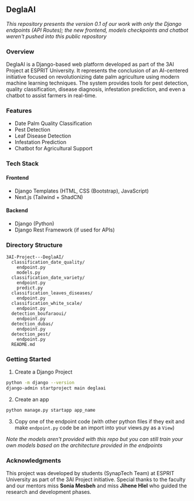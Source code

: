 ## DeglaAI

*This repository presents the version 0.1 of our work with only the Django endpoints (API Routes); the new frontend, models checkpoints and chatbot weren't pushed into this public repository*

### **Overview**
DeglaAI is a Django-based web platform developed as part of the 3AI Project at ESPRIT University. It represents the conclusion of an AI-centered initiative focused on revolutionizing date palm agriculture using modern machine learning techniques. The system provides tools for pest detection, quality classification, disease diagnosis, infestation prediction, and even a chatbot to assist farmers in real-time.

### **Features**
- Date Palm Quality Classification
- Pest Detection
- Leaf Disease Detection
- Infestation Prediction
- Chatbot for Agricultural Support

### **Tech Stack**
#### **Frontend**
- Django Templates (HTML, CSS (Bootstrap), JavaScript)
- Next.js (Tailwind + ShadCN)

#### **Backend**
- Django (Python)
- Django Rest Framework (if used for APIs)


### Directory Structure
```
3AI-Project---DeglaAI/
  classification_date_quality/
    endpoint.py
    models.py
  classification_date_variety/
    endpoint.py
    predict.py
  classification_leaves_diseases/
    endpoint.py
  classification_white_scale/
    endpoint.py
  detection_boufaraoui/
    endpoint.py
  detection_dubas/
    endpoint.py
  detection_pest/
    endpoint.py
  README.md
```
### Getting Started
1. Create a Django Project
```bash
python -m django --version
django-admin startproject main deglaai 
```
2. Create an app 
```bash
python manage.py startapp app_name
```
3. Copy one of the endpoint code (with other python files if they exit and make `endpoint.py` code be an import into your views.py as a `View`)

*Note the models aren't provided with this repo but you can still train your own models based on the architecture provided in the endpoints* 
### **Acknowledgments**

This project was developed by students (SynapTech Team) at ESPRIT University as part of the 3AI Project initiative. Special thanks to the faculty and our mentors miss **Sonia Mesbeh** and miss **Jihene Hlel** who guided the research and development phases.